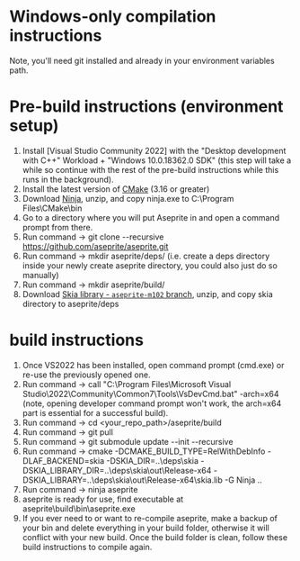 # Windows-only compilation instructions
Note, you'll need git installed and already in your environment variables path.
# Pre-build instructions (environment setup)
1. Install [Visual Studio Community 2022] with the "Desktop development with C++" Workload + "Windows 10.0.18362.0 SDK" (this step will take a while so continue with the rest of the pre-build instructions while this runs in the background).
2. Install the latest version of [CMake](https://cmake.org) (3.16 or greater)
3. Download [Ninja](https://ninja-build.org), unzip, and copy ninja.exe to C:\Program Files\CMake\bin
5. Go to a directory where you will put Aseprite in and open a command prompt from there.
6. Run command -> git clone --recursive https://github.com/aseprite/aseprite.git
7. Run command -> mkdir aseprite/deps/ (i.e. create a deps directory inside your newly create aseprite directory, you could also just do so manually)
8. Run command -> mkdir aseprite/build/
9. Download [Skia library - `aseprite-m102` branch](https://github.com/aseprite/skia/releases), unzip, and copy skia directory to aseprite/deps

# build instructions
1. Once VS2022 has been installed, open command prompt (cmd.exe) or re-use the previously opened one.
2. Run command -> call "C:\Program Files\Microsoft Visual Studio\2022\Community\Common7\Tools\VsDevCmd.bat" -arch=x64 (note, opening developer command prompt won't work, the arch=x64 part is essential for a successful build).
3. Run command -> cd <your_repo_path>/aseprite/build
4. Run command -> git pull
5. Run command -> git submodule update --init --recursive
6. Run command -> cmake -DCMAKE_BUILD_TYPE=RelWithDebInfo -DLAF_BACKEND=skia -DSKIA_DIR=..\deps\skia -DSKIA_LIBRARY_DIR=..\deps\skia\out\Release-x64 -DSKIA_LIBRARY=..\deps\skia\out\Release-x64\skia.lib -G Ninja ..
7. Run command -> ninja aseprite
8. aseprite is ready for use, find executable at aseprite\build\bin\aseprite.exe
9. If you ever need to or want to re-compile aseprite, make a backup of your bin and delete everything in your build folder, otherwise it will conflict with your new build. Once the build folder is clean, follow these build instructions to compile again.
